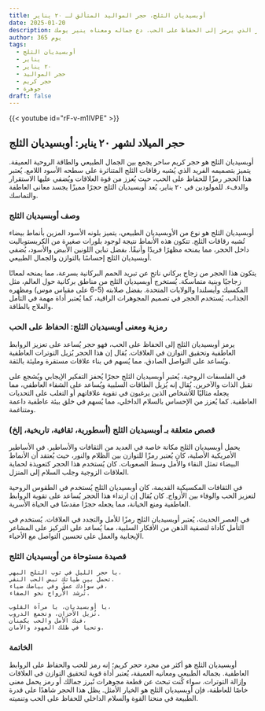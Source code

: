 ```yaml
---
title: أوبسيديان الثلج، حجر المواليد المتألق لـ ٢٠ يناير
date: 2025-01-20
description: اشعر بأهمية أوبسيديان الثلج، حجر المواليد لـ ٢٠ يناير الذي يرمز إلى الحفاظ على الحب. دع جماله ومعناه ينير يومك.
author: 365 يوم
tags:
  - أوبسيديان الثلج
  - يناير
  - ٢٠ يناير
  - حجر المواليد
  - حجر كريم
  - جوهرة
draft: false
---
```


{{< youtube id="rF-v-m1lVPE" >}}

## حجر الميلاد لشهر ٢٠ يناير: أوبسيديان الثلج

أوبسيديان الثلج هو حجر كريم ساحر يجمع بين الجمال الطبيعي والطاقة الروحية العميقة. يتميز بتصميمه الفريد الذي يُشبه رقاقات الثلج المتناثرة على سطحه الأسود اللامع. يُعتبر هذا الحجر رمزًا للحفاظ على الحب، حيث يُعزز من قوة العلاقات ويُضفي عليها الاستقرار والدفء. للمولودين في ٢٠ يناير، يُعد أوبسيديان الثلج حجرًا مميزًا يجسد معاني العاطفة والتماسك.

### وصف أوبسيديان الثلج

أوبسيديان الثلج هو نوع من الأوبسيديان الطبيعي، يتميز بلونه الأسود المزين بأنماط بيضاء تُشبه رقاقات الثلج. تتكون هذه الأنماط نتيجة لوجود بلورات صغيرة من الكريستوباليت داخل الحجر، مما يمنحه مظهرًا فريدًا وأنيقًا. بفضل تباين اللونين الأبيض والأسود، يُضفي أوبسيديان الثلج إحساسًا بالتوازن والجمال الطبيعي.

يتكون هذا الحجر من زجاج بركاني ناتج عن تبريد الحمم البركانية بسرعة، مما يمنحه لمعانًا زجاجيًا وبنية متماسكة. يُستخرج أوبسيديان الثلج من مناطق بركانية حول العالم، مثل المكسيك وأيسلندا والولايات المتحدة. بفضل صلابته (5-6 على مقياس موس) ومظهره الجذاب، يُستخدم الحجر في تصميم المجوهرات الراقية، كما يُعتبر أداة مهمة في التأمل والعلاج بالطاقة.

### رمزية ومعنى أوبسيديان الثلج: الحفاظ على الحب

يرمز أوبسيديان الثلج إلى الحفاظ على الحب، فهو حجر يُساعد على تعزيز الروابط العاطفية وتحقيق التوازن في العلاقات. يُقال إن هذا الحجر يُزيل التوترات العاطفية ويُساعد على التواصل الصادق، مما يُسهم في بناء علاقات مستقرة ومليئة بالثقة.

في الفلسفات الروحية، يُعتبر أوبسيديان الثلج حجرًا يُحفز التفكير الإيجابي ويُشجع على تقبل الذات والآخرين. يُقال إنه يُزيل الطاقات السلبية ويُساعد على الشفاء العاطفي، مما يجعله مثاليًا للأشخاص الذين يرغبون في تقوية علاقاتهم أو التغلب على التحديات العاطفية. كما يُعزز من الإحساس بالسلام الداخلي، مما يُسهم في خلق بيئة عاطفية داعمة ومتناغمة.

### قصص متعلقة بـ أوبسيديان الثلج (أسطورية، ثقافية، تاريخية، إلخ)

يحمل أوبسيديان الثلج مكانة خاصة في العديد من الثقافات والأساطير. في الأساطير الأمريكية الأصلية، كان يُعتبر رمزًا للتوازن بين الظلام والنور، حيث يُعتقد أن الأنماط البيضاء تمثل النقاء والأمل وسط الصعوبات. كان يُستخدم هذا الحجر كتعويذة لحماية العلاقات الزوجية وجلب السلام إلى المنزل.

في الثقافات المكسيكية القديمة، كان أوبسيديان الثلج يُستخدم في الطقوس الروحية لتعزيز الحب والوفاء بين الأزواج. كان يُقال إن ارتداء هذا الحجر يُساعد على تقوية الروابط العاطفية ومنع الخيانة، مما يجعله حجرًا مقدسًا في الحياة الأسرية.

في العصر الحديث، يُعتبر أوبسيديان الثلج رمزًا للأمل والتجدد في العلاقات. يُستخدم في التأمل كأداة لتصفية الذهن من الأفكار السلبية، مما يُساعد على التركيز على المشاعر الإيجابية والعمل على تحسين التواصل مع الأحباء.

### قصيدة مستوحاة من أوبسيديان الثلج

```
يا حجر الليل في ثوب الثلج البهي،
تحمل بين طياتك نبض الحب النقي.
في سوادك عمقٌ وفي بياضك ضياء،
تُرشد الأرواح نحو الصفاء.

يا أوبسيديان، يا مرآة القلوب،
تُزيل الأحزان، وتجمع الدروب.
فيك الأمل والحب يكمنان،
وتحيا في ظلك العهود والأمان.
```

### الخاتمة

أوبسيديان الثلج هو أكثر من مجرد حجر كريم؛ إنه رمز للحب والحفاظ على الروابط العاطفية. بجماله الطبيعي ومعانيه العميقة، يُعتبر أداة قوية لتحقيق التوازن في العلاقات وإزالة التوترات. سواء كُنت تبحث عن قطعة مجوهرات تُبرز جمالك أو رمز يحمل معنى خاصًا للعاطفة، فإن أوبسيديان الثلج هو الخيار الأمثل. يظل هذا الحجر شاهدًا على قدرة الطبيعة في منحنا القوة والسلام الداخلي للحفاظ على الحب وتنميته.
